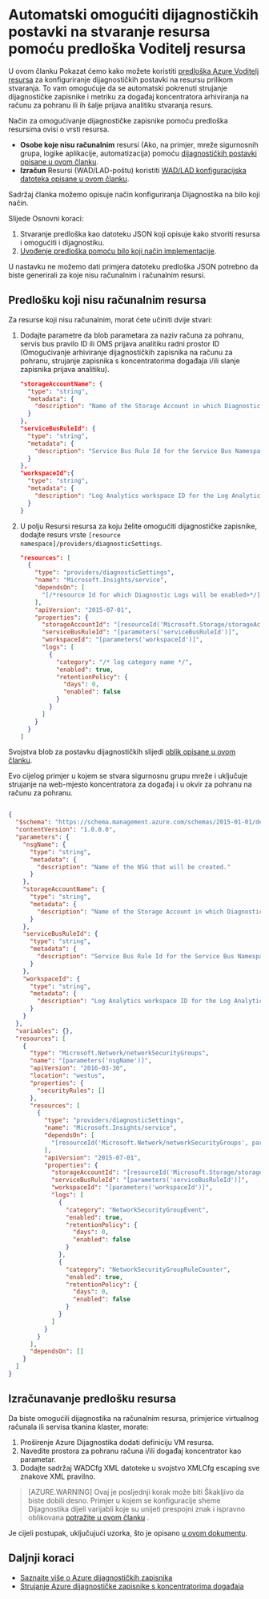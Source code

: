 <properties
    pageTitle="Automatski omogućite Diagnostic postavke pomoću predloška resursima | Microsoft Azure"
    description="Saznajte kako koristiti predložak Voditelj resursa da biste stvorili dijagnostičkih postavke koje će vam omogućiti da strujanje sustava dijagnostičke zapisnike s koncentratorima događaj ili ih spremiti na računu za pohranu."
    authors="johnkemnetz"
    manager="rboucher"
    editor=""
    services="monitoring-and-diagnostics"
    documentationCenter="monitoring-and-diagnostics"/>

<tags
    ms.service="monitoring-and-diagnostics"
    ms.workload="na"
    ms.tgt_pltfrm="na"
    ms.devlang="na"
    ms.topic="article"
    ms.date="09/26/2016"
    ms.author="johnkem"/>

# <a name="automatically-enable-diagnostic-settings-at-resource-creation-using-a-resource-manager-template"></a>Automatski omogućiti dijagnostičkih postavki na stvaranje resursa pomoću predloška Voditelj resursa
U ovom članku Pokazat ćemo kako možete koristiti [predloška Azure Voditelj resursa](../resource-group-authoring-templates.md) za konfiguriranje dijagnostičkih postavki na resursu prilikom stvaranja. To vam omogućuje da se automatski pokrenuti strujanje dijagnostičke zapisnike i metriku za događaj koncentratora arhiviranja na računu za pohranu ili ih šalje prijava analitiku stvaranja resurs.

Način za omogućivanje dijagnostičke zapisnike pomoću predloška resursima ovisi o vrsti resursa.

- **Osobe koje nisu računalnim** resursi (Ako, na primjer, mreže sigurnosnih grupa, logike aplikacije, automatizacija) pomoću [dijagnostičkih postavki opisane u ovom članku](./monitoring-overview-of-diagnostic-logs.md#diagnostic-settings).
- **Izračun** Resursi (WAD/LAD-poštu) koristiti [WAD/LAD konfiguracijska datoteka opisane u ovom članku](../vs-azure-tools-diagnostics-for-cloud-services-and-virtual-machines.md).

Sadržaj članka možemo opisuje način konfiguriranja Dijagnostika na bilo koji način.

Slijede Osnovni koraci:

1. Stvaranje predloška kao datoteku JSON koji opisuje kako stvoriti resursa i omogućiti i dijagnostiku.
2. [Uvođenje predloška pomoću bilo koji način implementacije](../resource-group-template-deploy.md).

U nastavku ne možemo dati primjera datoteku predloška JSON potrebno da biste generirali za koje nisu računalnim i računalnim resursi.

## <a name="non-compute-resource-template"></a>Predlošku koji nisu računalnim resursa
Za resurse koji nisu računalnim, morat ćete učiniti dvije stvari:

1. Dodajte parametre da blob parametara za naziv računa za pohranu, servis bus pravilo ID ili OMS prijava analitiku radni prostor ID (Omogućivanje arhiviranje dijagnostičkih zapisnika na računu za pohranu, strujanje zapisnika s koncentratorima događaja i/ili slanje zapisnika prijava analitiku).

    ```json
    "storageAccountName": {
      "type": "string",
      "metadata": {
        "description": "Name of the Storage Account in which Diagnostic Logs should be saved."
      }
    },
    "serviceBusRuleId": {
      "type": "string",
      "metadata": {
        "description": "Service Bus Rule Id for the Service Bus Namespace in which the Event Hub should be created or streamed to."
      }
    },
    "workspaceId":{
      "type": "string",
      "metadata": {
        "description": "Log Analytics workspace ID for the Log Analytics workspace to which logs will be sent."
      }
    }
    ```
2. U polju Resursi resursa za koju želite omogućiti dijagnostičke zapisnike, dodajte resurs vrste `[resource namespace]/providers/diagnosticSettings`.

    ```json
    "resources": [
      {
        "type": "providers/diagnosticSettings",
        "name": "Microsoft.Insights/service",
        "dependsOn": [
          "[/*resource Id for which Diagnostic Logs will be enabled>*/]"
        ],
        "apiVersion": "2015-07-01",
        "properties": {
          "storageAccountId": "[resourceId('Microsoft.Storage/storageAccounts', parameters('storageAccountName'))]",
          "serviceBusRuleId": "[parameters('serviceBusRuleId')]",
          "workspaceId": "[parameters('workspaceId')]",
          "logs": [ 
            {
              "category": "/* log category name */",
              "enabled": true,
              "retentionPolicy": {
                "days": 0,
                "enabled": false
              }
            }
          ]
        }
      }
    ]
    ```

Svojstva blob za postavku dijagnostičkih slijedi [oblik opisane u ovom članku](https://msdn.microsoft.com/library/azure/dn931931.aspx).

Evo cijelog primjer u kojem se stvara sigurnosnu grupu mreže i uključuje strujanje na web-mjesto koncentratora za događaj i u okvir za pohranu na računu za pohranu.

```json

{
  "$schema": "https://schema.management.azure.com/schemas/2015-01-01/deploymentTemplate.json#",
  "contentVersion": "1.0.0.0",
  "parameters": {
    "nsgName": {
      "type": "string",
      "metadata": {
        "description": "Name of the NSG that will be created."
      }
    },
    "storageAccountName": {
      "type": "string",
      "metadata": {
        "description": "Name of the Storage Account in which Diagnostic Logs should be saved."
      }
    },
    "serviceBusRuleId": {
      "type": "string",
      "metadata": {
        "description": "Service Bus Rule Id for the Service Bus Namespace in which the Event Hub should be created or streamed to."
      }
    },
    "workspaceId": {
      "type": "string",
      "metadata": {
        "description": "Log Analytics workspace ID for the Log Analytics workspace to which logs will be sent."
      }
    }
  },
  "variables": {},
  "resources": [
    {
      "type": "Microsoft.Network/networkSecurityGroups",
      "name": "[parameters('nsgName')]",
      "apiVersion": "2016-03-30",
      "location": "westus",
      "properties": {
        "securityRules": []
      },
      "resources": [
        {
          "type": "providers/diagnosticSettings",
          "name": "Microsoft.Insights/service",
          "dependsOn": [
            "[resourceId('Microsoft.Network/networkSecurityGroups', parameters('nsgName'))]"
          ],
          "apiVersion": "2015-07-01",
          "properties": {
            "storageAccountId": "[resourceId('Microsoft.Storage/storageAccounts', parameters('storageAccountName'))]",
            "serviceBusRuleId": "[parameters('serviceBusRuleId')]",
            "workspaceId": "[parameters('workspaceId')]",
            "logs": [
              {
                "category": "NetworkSecurityGroupEvent",
                "enabled": true,
                "retentionPolicy": {
                  "days": 0,
                  "enabled": false
                }
              },
              {
                "category": "NetworkSecurityGroupRuleCounter",
                "enabled": true,
                "retentionPolicy": {
                  "days": 0,
                  "enabled": false
                }
              }
            ]
          }
        }
      ],
      "dependsOn": []
    }
  ]
}

```

## <a name="compute-resource-template"></a>Izračunavanje predlošku resursa
Da biste omogućili dijagnostika na računalnim resursa, primjerice virtualnog računala ili servisa tkanina klaster, morate:

1. Proširenje Azure Dijagnostika dodati definiciju VM resursa.
2. Navedite prostora za pohranu računa i/ili događaj koncentrator kao parametar.
3. Dodajte sadržaj WADCfg XML datoteke u svojstvo XMLCfg escaping sve znakove XML pravilno.

> [AZURE.WARNING] Ovaj je posljednji korak može biti Škakljivo da biste dobili desno. Primjer u kojem se konfiguracije sheme Dijagnostika dijeli varijabli koje su unijeti prespojni znak i ispravno oblikovana [potražite u ovom članku](../virtual-machines/virtual-machines-windows-extensions-diagnostics-template.md#diagnostics-configuration-variables) .

Je cijeli postupak, uključujući uzorka, što je opisano [u ovom dokumentu](../virtual-machines/virtual-machines-windows-extensions-diagnostics-template.md).


## <a name="next-steps"></a>Daljnji koraci
- [Saznajte više o Azure dijagnostičkih zapisnika](./monitoring-overview-of-diagnostic-logs.md)
- [Strujanje Azure dijagnostičke zapisnike s koncentratorima događaja](./monitoring-stream-diagnostic-logs-to-event-hubs.md)
